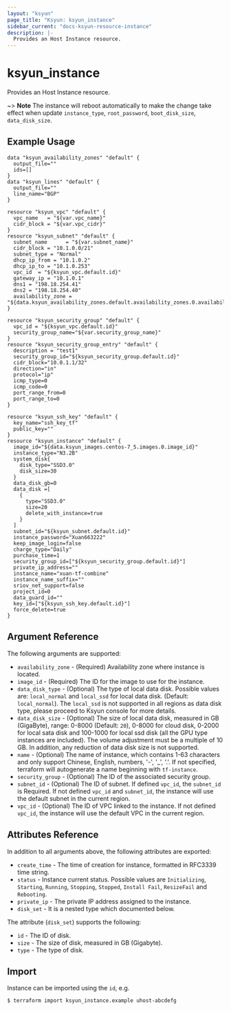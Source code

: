 ```yaml
---
layout: "ksyun"
page_title: "Ksyun: ksyun_instance"
sidebar_current: "docs-ksyun-resource-instance"
description: |-
  Provides an Host Instance resource.
---
```


# ksyun_instance

Provides an Host Instance resource.

~> **Note** The instance will reboot automatically to make the change take effect when update `instance_type`, `root_password`, `boot_disk_size`, `data_disk_size`.

## Example Usage

```hcl
data "ksyun_availability_zones" "default" {
  output_file=""
  ids=[]
}
data "ksyun_lines" "default" {
  output_file=""
  line_name="BGP"
}

resource "ksyun_vpc" "default" {
  vpc_name   = "${var.vpc_name}"
  cidr_block = "${var.vpc_cidr}"
}
resource "ksyun_subnet" "default" {
  subnet_name      = "${var.subnet_name}"
  cidr_block = "10.1.0.0/21"
  subnet_type = "Normal"
  dhcp_ip_from = "10.1.0.2"
  dhcp_ip_to = "10.1.0.253"
  vpc_id  = "${ksyun_vpc.default.id}"
  gateway_ip = "10.1.0.1"
  dns1 = "198.18.254.41"
  dns2 = "198.18.254.40"
  availability_zone = "${data.ksyun_availability_zones.default.availability_zones.0.availability_zone_name}"
}

resource "ksyun_security_group" "default" {
  vpc_id = "${ksyun_vpc.default.id}"
  security_group_name="${var.security_group_name}"
}
resource "ksyun_security_group_entry" "default" {
  description = "test1"
  security_group_id="${ksyun_security_group.default.id}"
  cidr_block="10.0.1.1/32"
  direction="in"
  protocol="ip"
  icmp_type=0
  icmp_code=0
  port_range_from=0
  port_range_to=0
}

resource "ksyun_ssh_key" "default" {
  key_name="ssh_key_tf"
  public_key=""
}
resource "ksyun_instance" "default" {
  image_id="${data.ksyun_images.centos-7_5.images.0.image_id}"
  instance_type="N3.2B"
  system_disk{
    disk_type="SSD3.0"
    disk_size=30
  }
  data_disk_gb=0
  data_disk =[
    {
      type="SSD3.0"
      size=20
      delete_with_instance=true
    }
  ]
  subnet_id="${ksyun_subnet.default.id}"
  instance_password="Xuan663222"
  keep_image_login=false
  charge_type="Daily"
  purchase_time=1
  security_group_id=["${ksyun_security_group.default.id}"]
  private_ip_address=""
  instance_name="xuan-tf-combine"
  instance_name_suffix=""
  sriov_net_support=false
  project_id=0
  data_guard_id=""
  key_id=["${ksyun_ssh_key.default.id}"]
  force_delete=true
}
```

## Argument Reference

The following arguments are supported:

* `availability_zone` - (Required) Availability zone where instance is located.
* `image_id` - (Required) The ID for the image to use for the instance.
* `data_disk_type` - (Optional) The type of local data disk. Possible values are: `local_normal` and `local_ssd` for local data disk. (Default: `local_normal`). The `local_ssd` is not supported in all regions as data disk type, please proceed to Ksyun console for more details.
* `data_disk_size` - (Optional) The size of local data disk, measured in GB (GigaByte), range: 0-8000 (Default: `20`), 0-8000 for cloud disk, 0-2000 for local sata disk and 100-1000 for local ssd disk (all the GPU type instances are included). The volume adjustment must be a multiple of 10 GB. In addition, any reduction of data disk size is not supported. 
* `name` - (Optional) The name of instance, which contains 1-63 characters and only support Chinese, English, numbers, '-', '_', '.'. If not specified, terraform will autogenerate a name beginning with `tf-instance`.
* `security_group` - (Optional) The ID of the associated security group.
* `subnet_id` - (Optional) The ID of subnet. If defined `vpc_id`, the `subnet_id` is Required. If not defined `vpc_id` and `subnet_id`, the instance will use the default subnet in the current region.
* `vpc_id` - (Optional) The ID of VPC linked to the instance. If not defined `vpc_id`, the instance will use the default VPC in the current region.

## Attributes Reference

In addition to all arguments above, the following attributes are exported:

* `create_time` - The time of creation for instance, formatted in RFC3339 time string.
* `status` - Instance current status. Possible values are `Initializing`, `Starting`, `Running`, `Stopping`, `Stopped`, `Install Fail`, `ResizeFail` and `Rebooting`.
* `private_ip` - The private IP address assigned to the instance.
* `disk_set` - It is a nested type which documented below.

The attribute (`disk_set`) supports the following:

* `id` - The ID of disk.
* `size` - The size of disk, measured in GB (Gigabyte).
* `type` - The type of disk.


## Import

Instance can be imported using the `id`, e.g.

```
$ terraform import ksyun_instance.example uhost-abcdefg
```
